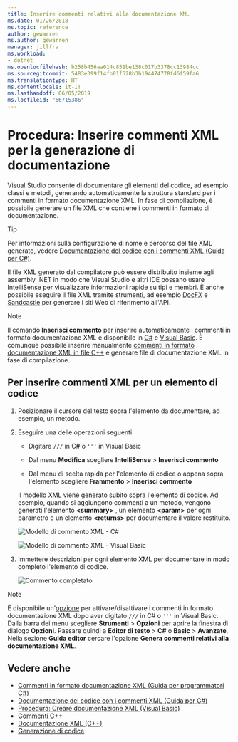 ```yaml
---
title: Inserire commenti relativi alla documentazione XML
ms.date: 01/26/2018
ms.topic: reference
author: gewarren
ms.author: gewarren
manager: jillfra
ms.workload:
- dotnet
ms.openlocfilehash: b258b456aa614c851be138c017b3378cc13984cc
ms.sourcegitcommit: 5483e399f14fb01f528b3b194474778fd6f59fa6
ms.translationtype: HT
ms.contentlocale: it-IT
ms.lasthandoff: 06/05/2019
ms.locfileid: "66715386"
---
```

# <a name="how-to-insert-xml-comments-for-documentation-generation"></a>Procedura: Inserire commenti XML per la generazione di documentazione

Visual Studio consente di documentare gli elementi del codice, ad esempio classi e metodi, generando automaticamente la struttura standard per i commenti in formato documentazione XML. In fase di compilazione, è possibile generare un file XML che contiene i commenti in formato di documentazione.

> [!TIP]
> Per informazioni sulla configurazione di nome e percorso del file XML generato, vedere [Documentazione del codice con i commenti XML (Guida per C#)](/dotnet/csharp/codedoc).

Il file XML generato dal compilatore può essere distribuito insieme agli assembly .NET in modo che Visual Studio e altri IDE possano usare IntelliSense per visualizzare informazioni rapide su tipi e membri. È anche possibile eseguire il file XML tramite strumenti, ad esempio [DocFX](https://dotnet.github.io/docfx/) e [Sandcastle](https://www.microsoft.com/download/details.aspx?id=10526) per generare i siti Web di riferimento all'API.

> [!NOTE]
> Il comando **Inserisci commento** per inserire automaticamente i commenti in formato documentazione XML è disponibile in [C#](/dotnet/csharp/programming-guide/xmldoc/xml-documentation-comments) e [Visual Basic](/dotnet/visual-basic/programming-guide/program-structure/how-to-create-xml-documentation). È comunque possibile inserire manualmente [commenti in formato documentazione XML in file C++](/cpp/build/reference/xml-documentation-visual-cpp) e generare file di documentazione XML in fase di compilazione.

## <a name="to-insert-xml-comments-for-a-code-element"></a>Per inserire commenti XML per un elemento di codice

1. Posizionare il cursore del testo sopra l'elemento da documentare, ad esempio, un metodo.

1. Eseguire una delle operazioni seguenti:

   - Digitare `///` in C# o `'''` in Visual Basic

   - Dal menu **Modifica** scegliere **IntelliSense** > **Inserisci commento**

   - Dal menu di scelta rapida per l'elemento di codice o appena sopra l'elemento scegliere **Frammento** > **Inserisci commento**

   Il modello XML viene generato subito sopra l'elemento di codice. Ad esempio, quando si aggiungono commenti a un metodo, vengono generati l'elemento **\<summary\>** , un elemento **\<param\>** per ogni parametro e un elemento **\<returns\>** per documentare il valore restituito.

   ![Modello di commento XML - C#](media/doc-preview-cs.png)

   ![Modello di commento XML - Visual Basic](media/doc-preview-vb.png)

1. Immettere descrizioni per ogni elemento XML per documentare in modo completo l'elemento di codice.

   ![Commento completato](media/doc-result-cs.png)

> [!NOTE]
> È disponibile un'[opzione](../../ide/reference/options-text-editor-csharp-advanced.md) per attivare/disattivare i commenti in formato documentazione XML dopo aver digitato `///` in C# o `'''` in Visual Basic. Dalla barra dei menu scegliere **Strumenti** > **Opzioni** per aprire la finestra di dialogo **Opzioni**. Passare quindi a **Editor di testo** > **C#** o **Basic** > **Avanzate**. Nella sezione **Guida editor** cercare l'opzione **Genera commenti relativi alla documentazione XML**.

## <a name="see-also"></a>Vedere anche

- [Commenti in formato documentazione XML (Guida per programmatori C#)](/dotnet/csharp/programming-guide/xmldoc/xml-documentation-comments)
- [Documentazione del codice con i commenti XML (Guida per C#)](/dotnet/csharp/codedoc)
- [Procedura: Creare documentazione XML (Visual Basic)](/dotnet/visual-basic/programming-guide/program-structure/how-to-create-xml-documentation)
- [Commenti C++](/cpp/cpp/comments-cpp)
- [Documentazione XML (C++)](/cpp/build/reference/xml-documentation-visual-cpp)
- [Generazione di codice](../code-generation-in-visual-studio.md)